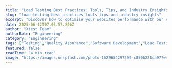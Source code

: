 ```yaml
---
title: "Load Testing Best Practices: Tools, Tips, and Industry Insights"
slug: "load-testing-best-practices-tools-tips-and-industry-insights"
excerpt: "Discover how to optimise your websites performance with our comprehensive guide on Load Testing Best Practices. Diving deep into strategic workloads, user simulations, and performance evaluations, we help you ensure that your website can handle traffic surges with aplomb. Dont wait until your website crashes - be proactive, learn the best load testing strategies now!"
date: 2025-06-12T07:05:57.896Z
author: "Xtest Team"
authorRole: "Engineering"
category: "Engineering"
tags: ["Testing","Quality Assurance","Software Development","Load Testing","Performance"]
featured: false
readTime: "4 min read"
image: "https://images.unsplash.com/photo-1629654297299-c8506221ca97?w=1200&h=600&fit=crop"
---
```


